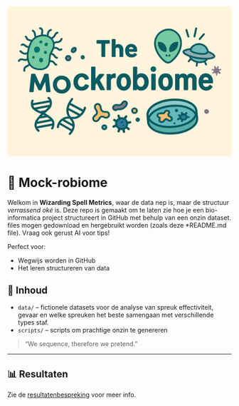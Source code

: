 <p align="center">
  <img src="assets/plaatjemockrobiome.png" alt="The Mockrobiome Logo" width="600"/>
</p>


# 🦠 Mock-robiome

Welkom in **Wizarding Spell Metrics**, waar de data nep is, maar de structuur *verrassend oké* is. Deze repo is gemaakt om te laten zie hoe je een bio-informatica project structureert in GitHub met behulp van een onzin dataset. files mogen gedownload en hergebruikt worden (zoals deze *README.md file). Vraag ook gerust AI voor tips!

Perfect voor:
- Wegwijs worden in GitHub
- Het leren structureren van data

## 🧬 Inhoud

- `data/` – fictionele datasets voor de analyse van spreuk effectiviteit, gevaar en welke spreuken het beste samengaan met verschillende types staf.  
- `scripts/` – scripts om prachtige onzin te genereren

> “We sequence, therefore we pretend.”

---

## 📊 Resultaten

Zie de [resultatenbespreking](resultaten/bespreking_resultaten.md) voor meer info.


